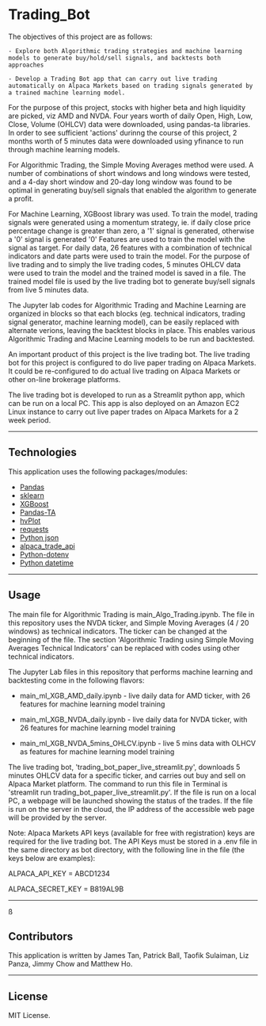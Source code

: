 # Trading_Bot

The objectives of this project are as follows: 

    - Explore both Algorithmic trading strategies and machine learning models to generate buy/hold/sell signals, and backtests both approaches
    
    - Develop a Trading Bot app that can carry out live trading automatically on Alpaca Markets based on trading signals generated by a trained machine learning model.

For the purpose of this project, stocks with higher beta and high liquidity are picked, viz AMD and NVDA. Four years worth of daily Open, High, Low, Close, Volume (OHLCV) data were downloaded, using pandas-ta libraries. In order to see sufficient 'actions' durinng the course of this project, 2 months worth of 5 minutes data were downloaded using yfinance to run through machine learning models.

For Algorithmic Trading, the Simple Moving Averages method were used. A number of combinations of short windows and long windows were tested, and a 4-day short window and 20-day long window was found to be optimal in generating buy/sell signals that enabled the algorithm to generate a profit.

For Machine Learning, XGBoost library was used. To train the model, trading signals were generated using a momentum strategy, ie. if daily close price percentage change is greater than zero, a '1' signal is generated, otherwise a '0' signal is generated '0' Features are used to train the model with the signal as target. For daily data, 26 features with a combination of technical indicators and date parts were used to train the model. For the purpose of live trading and to simply the live trading codes, 5 minutes OHLCV data were used to train the model and the trained model is saved in a file. The trained model file is used by the live trading bot to generate buy/sell signals from live 5 minutes data.

The Jupyter lab codes for Algorithmic Trading and Machine Learning are organized in blocks so that each blocks (eg. technical indicators, trading signal generator, machine learning model), can be easily replaced with alternate verions, leaving the backtest blocks in place. This enables various Algorithmic Trading and Macine Learning models to be run and backtested.

An important product of this project is the live trading bot. The live trading bot for this project is configured to do live paper trading on Alpaca Markets. It could be re-configured to do actual live trading on Alpaca Markets or other on-line brokerage platforms.

The live trading bot is developed to run as a Streamlit python app, which can be run on a local PC. This app is also deployed on an Amazon EC2 Linux instance to carry out live paper trades on Alpaca Markets for a 2 week period.


---

## Technologies

This application uses the following packages/modules:

* [Pandas](https://github.com/pandas-dev/pandas)
* [sklearn](https://scikit-learn.org)
* [XGBoost](https://xgboost.readthedocs.io)
* [Pandas-TA](https://pypi.org/project/pandas-ta/)
* [hvPlot](https://hvplot.holoviz.org)
* [requests](https://pypi.org/project/requests/)
* [Python json](https://docs.python.org/3/library/json.html)
* [alpaca_trade_api](https://alpaca.markets/deprecated/docs/api-documentation/)
* [Python-dotenv](https://pypi.org/project/python-dotenv/)
* [Python datetime](https://docs.python.org/3/library/datetime.html)



---

## Usage

The main file for Algorithmic Trading is main_Algo_Trading.ipynb. The file in this repository uses the NVDA ticker, and Simple Moving Averages (4 / 20 windows) as technical indicators. The ticker can be changed at the beginning of the file. The section 'Algorithmic Trading using Simple Moving Averages Technical Indicators' can be replaced with codes using other technical indicators. 

The Jupyter Lab files in this repository that performs machine learning and backtesting come in the following flavors:

 - main_ml_XGB_AMD_daily.ipynb - live daily data for AMD ticker, with 26 features for machine learning model training

 - main_ml_XGB_NVDA_daily.ipynb - live daily data for NVDA ticker, with 26 features for machine learning model training

 - main_ml_XGB_NVDA_5mins_OHLCV.ipynb - live 5 mins data with OLHCV as features for machine learning model training

The live trading bot, 'trading_bot_paper_live_streamlit.py', downloads 5 minutes OHLCV data for a specific ticker, and carries out buy and sell on Alpaca Market platform. The command to run this file in Terminal is 'streamlit run trading_bot_paper_live_streamlit.py'. If the file is run on a local PC, a webpage will be launched showing the status of the trades. If the file is run on the server in the cloud, the IP address of the accessible web page will be provided by the server. 

Note: Alpaca Markets API keys (available for free with registration) keys are required for the live trading bot. The API Keys must be stored in a .env file in the same directory as bot directory, with the following line in the file (the keys below are examples):

ALPACA_API_KEY = ABCD1234

ALPACA_SECRET_KEY = B819AL9B


---
ß
## Contributors

This application is written by James Tan, Patrick Ball, Taofik Sulaiman, Liz Panza, Jimmy Chow and Matthew Ho.

---

## License

MIT License.